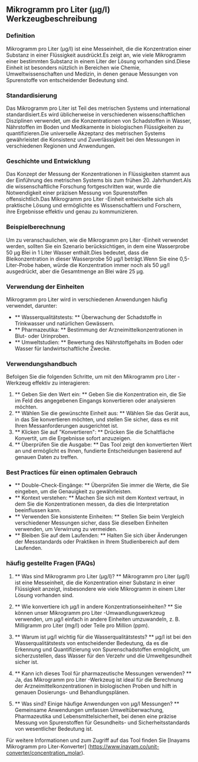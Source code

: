 ## Mikrogramm pro Liter (µg/l) Werkzeugbeschreibung

### Definition
Mikrogramm pro Liter (µg/l) ist eine Messeinheit, die die Konzentration einer Substanz in einer Flüssigkeit ausdrückt.Es zeigt an, wie viele Mikrogramm einer bestimmten Substanz in einem Liter der Lösung vorhanden sind.Diese Einheit ist besonders nützlich in Bereichen wie Chemie, Umweltwissenschaften und Medizin, in denen genaue Messungen von Spurenstoffe von entscheidender Bedeutung sind.

### Standardisierung
Das Mikrogramm pro Liter ist Teil des metrischen Systems und international standardisiert.Es wird üblicherweise in verschiedenen wissenschaftlichen Disziplinen verwendet, um die Konzentrationen von Schadstoffen in Wasser, Nährstoffen im Boden und Medikamente in biologischen Flüssigkeiten zu quantifizieren.Die universelle Akzeptanz des metrischen Systems gewährleistet die Konsistenz und Zuverlässigkeit bei den Messungen in verschiedenen Regionen und Anwendungen.

### Geschichte und Entwicklung
Das Konzept der Messung der Konzentrationen in Flüssigkeiten stammt aus der Einführung des metrischen Systems bis zum frühen 20. Jahrhundert.Als die wissenschaftliche Forschung fortgeschritten war, wurde die Notwendigkeit einer präzisen Messung von Spurenstoffen offensichtlich.Das Mikrogramm pro Liter -Einheit entwickelte sich als praktische Lösung und ermöglichte es Wissenschaftlern und Forschern, ihre Ergebnisse effektiv und genau zu kommunizieren.

### Beispielberechnung
Um zu veranschaulichen, wie die Mikrogramm pro Liter -Einheit verwendet werden, sollten Sie ein Szenario berücksichtigen, in dem eine Wasserprobe 50 µg Blei in 1 Liter Wasser enthält.Dies bedeutet, dass die Bleikonzentration in dieser Wasserprobe 50 µg/l beträgt.Wenn Sie eine 0,5-Liter-Probe haben, würde die Konzentration immer noch als 50 µg/l ausgedrückt, aber die Gesamtmenge an Blei wäre 25 µg.

### Verwendung der Einheiten
Mikrogramm pro Liter wird in verschiedenen Anwendungen häufig verwendet, darunter:
- ** Wasserqualitätstests: ** Überwachung der Schadstoffe in Trinkwasser und natürlichen Gewässern.
- ** Pharmazeutika: ** Bestimmung der Arzneimittelkonzentrationen in Blut- oder Urinproben.
- ** Umweltstudien: ** Bewertung des Nährstoffgehalts im Boden oder Wasser für landwirtschaftliche Zwecke.

### Verwendungshandbuch
Befolgen Sie die folgenden Schritte, um mit den Mikrogramm pro Liter -Werkzeug effektiv zu interagieren:
1. ** Geben Sie den Wert ein: ** Geben Sie die Konzentration ein, die Sie im Feld des angegebenen Eingangs konvertieren oder analysieren möchten.
2. ** Wählen Sie die gewünschte Einheit aus: ** Wählen Sie das Gerät aus, in das Sie konvertieren möchten, und stellen Sie sicher, dass es mit Ihren Messanforderungen ausgerichtet ist.
3. ** Klicken Sie auf "Konvertieren": ** Drücken Sie die Schaltfläche Konvertit, um die Ergebnisse sofort anzuzeigen.
4. ** Überprüfen Sie die Ausgabe: ** Das Tool zeigt den konvertierten Wert an und ermöglicht es Ihnen, fundierte Entscheidungen basierend auf genauen Daten zu treffen.

### Best Practices für einen optimalen Gebrauch
- ** Double-Check-Eingänge: ** Überprüfen Sie immer die Werte, die Sie eingeben, um die Genauigkeit zu gewährleisten.
- ** Kontext verstehen: ** Machen Sie sich mit dem Kontext vertraut, in dem Sie die Konzentrationen messen, da dies die Interpretation beeinflussen kann.
- ** Verwenden Sie konsistente Einheiten: ** Stellen Sie beim Vergleich verschiedener Messungen sicher, dass Sie dieselben Einheiten verwenden, um Verwirrung zu vermeiden.
- ** Bleiben Sie auf dem Laufenden: ** Halten Sie sich über Änderungen der Messstandards oder Praktiken in Ihrem Studienbereich auf dem Laufenden.

### häufig gestellte Fragen (FAQs)

1. ** Was sind Mikrogramm pro Liter (µg/l)? **
Mikrogramm pro Liter (µg/l) ist eine Messeinheit, die die Konzentration einer Substanz in einer Flüssigkeit anzeigt, insbesondere wie viele Mikrogramm in einem Liter Lösung vorhanden sind.

2. ** Wie konvertiere ich µg/l in andere Konzentrationseinheiten? **
Sie können unser Mikrogramm pro Liter -Umwandlungswerkzeug verwenden, um µg/l einfach in andere Einheiten umzuwandeln, z. B. Milligramm pro Liter (mg/l) oder Teile pro Million (ppm).

3. ** Warum ist µg/l wichtig für die Wasserqualitätstests? **
µg/l ist bei den Wasserqualitätstests von entscheidender Bedeutung, da es die Erkennung und Quantifizierung von Spurenschadstoffen ermöglicht, um sicherzustellen, dass Wasser für den Verzehr und die Umweltgesundheit sicher ist.

4. ** Kann ich dieses Tool für pharmazeutische Messungen verwenden? **
Ja, das Mikrogramm pro Liter -Werkzeug ist ideal für die Berechnung der Arzneimittelkonzentrationen in biologischen Proben und hilft in genauen Dosierungs- und Behandlungsplänen.

5. ** Was sind? Einige häufige Anwendungen von µg/l Messungen? **
Gemeinsame Anwendungen umfassen Umweltüberwachung, Pharmazeutika und Lebensmittelsicherheit, bei denen eine präzise Messung von Spurenstoffen für Gesundheits- und Sicherheitsstandards von wesentlicher Bedeutung ist.

Für weitere Informationen und zum Zugriff auf das Tool finden Sie [Inayams Mikrogramm pro Liter-Konverter] (https://www.inayam.co/unit-converter/concentration_molar).